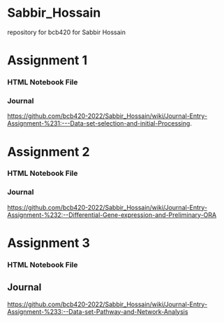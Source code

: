 # Sabbir_Hossain
repository for bcb420 for Sabbir Hossain

# Assignment 1
### HTML Notebook File

### Journal
https://github.com/bcb420-2022/Sabbir_Hossain/wiki/Journal-Entry-Assignment-%231:---Data-set-selection-and-initial-Processing.



# Assignment 2
### HTML Notebook File
### Journal
https://github.com/bcb420-2022/Sabbir_Hossain/wiki/Journal-Entry-Assignment-%232:--Differential-Gene-expression-and-Preliminary-ORA



# Assignment 3
### HTML Notebook File
## Journal
https://github.com/bcb420-2022/Sabbir_Hossain/wiki/Journal-Entry-Assignment-%233:--Data-set-Pathway-and-Network-Analysis
